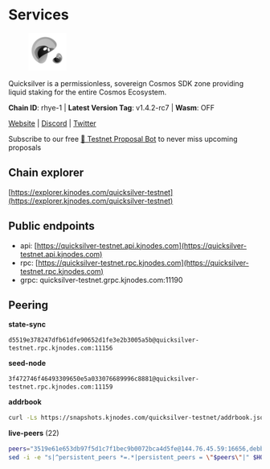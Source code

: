 # Services

<figure><img src="https://raw.githubusercontent.com/kj89/cosmos-images/main/logos/quicksilver.png" alt=""><figcaption></figcaption></figure>

Quicksilver is a permissionless, sovereign Cosmos SDK zone providing liquid staking for the entire Cosmos Ecosystem.

**Chain ID**: rhye-1 | **Latest Version Tag**: v1.4.2-rc7 | **Wasm**: OFF

[Website](https://quicksilver.zone) | [Discord](https://discord.gg/quicksilverprotocol) | [Twitter](https://twitter.com/quicksilverzone)



Subscribe to our free [🤖 Testnet Proposal Bot](https://t.me/kjnodes_testnet_proposal_bot) to never miss upcoming proposals


## Chain explorer
[https://explorer.kjnodes.com/quicksilver-testnet](https://explorer.kjnodes.com/quicksilver-testnet)

## Public endpoints

* api: [https://quicksilver-testnet.api.kjnodes.com](https://quicksilver-testnet.api.kjnodes.com)
* rpc: [https://quicksilver-testnet.rpc.kjnodes.com](https://quicksilver-testnet.rpc.kjnodes.com)
* grpc: quicksilver-testnet.grpc.kjnodes.com:11190

## Peering

**state-sync**

```text
d5519e378247dfb61dfe90652d1fe3e2b3005a5b@quicksilver-testnet.rpc.kjnodes.com:11156
```

**seed-node**

```text
3f472746f46493309650e5a033076689996c8881@quicksilver-testnet.rpc.kjnodes.com:11159
```

**addrbook**
```bash
curl -Ls https://snapshots.kjnodes.com/quicksilver-testnet/addrbook.json > $HOME/.quicksilverd/config/addrbook.json
```

**live-peers** (22)
```bash
peers="3519e61e653db97f5d1c7f1bec9b0072bca4d5fe@144.76.45.59:16656,debb2e9f8892606629c5a6d63a8562879868e261@65.108.99.224:56656,1452d484454c0f93ddf3cbf987ce1b9cadd8f23f@65.21.95.180:37656,d5519e378247dfb61dfe90652d1fe3e2b3005a5b@65.109.68.190:11156,5c2a752c9b1952dbed075c56c600c3a79b58c395@95.214.55.232:27026,5a3c424c19d9ab694190a7805a2b1a146460d752@65.108.2.27:26656,ac6068dc650358a0c8f7b774630367ba2c70fa1f@93.190.141.68:21026,e6bf55bc9f08958b7518bea455423375db78d1ef@65.108.13.176:26656,ba65c74ac5f3c56b450348dea59b4d815220aeca@142.132.151.99:15651,8e14e58b054248a04be96e4a40d6359e93b636ac@65.108.65.94:26656,7142a4a19a87408ea6bcaf8bc2fd0265a5ccc7ad@162.55.245.219:11156,ee6bae1a6d4a1e07f1e4bc7963cabedc6b73426e@94.130.137.119:26656,a37474c1f254cd4b16d924327a755c914e8e7d86@65.109.30.53:26656,2a577a2f1a3c9e6fdcf19659af4ecc48f4525274@135.181.215.115:26776,baa0e310137406a4071718c8028b802ce9475f9a@46.4.121.72:11156,3e484a1e5b0e019f1c227fb1481016161825c395@213.239.215.165:11156,676272662f2bba070a820aacc7ab7cec446526be@65.109.80.176:20656,8b486ec6ee6167985f6eed69817f2a04bd70bba9@65.109.61.113:22217,c152888de058c1ca92e43913b502b137b8c17c26@195.201.243.40:26636,1bea687fdcde91698f654977540fb8814bcf05c6@212.23.222.220:26456,8e12ec6575dcaf4734a0bb2903e3cbb6924a9902@161.97.79.100:57656,0a3ac40a7a4ce35978c4da97be2eb6974bc3c58b@185.252.233.217:46656"
sed -i -e "s|^persistent_peers *=.*|persistent_peers = \"$peers\"|" $HOME/.quicksilverd/config/config.toml
```
